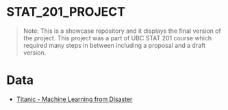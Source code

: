 # STAT_201_PROJECT

> Note: This is a showcase repository and it displays the final version of the project. This project was a part of UBC STAT 201 course which required many steps in between including a proposal and a draft version.

# Data
* [Titanic - Machine Learning from Disaster](https://www.kaggle.com/competitions/titanic/data)
